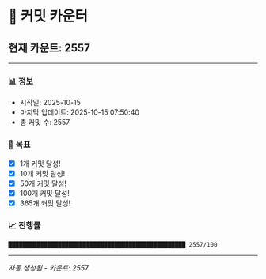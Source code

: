 # 🔢 커밋 카운터

## 현재 카운트: 2557

---

### 📊 정보
- 시작일: 2025-10-15
- 마지막 업데이트: 2025-10-15 07:50:40
- 총 커밋 수: 2557

### 🎯 목표
- [x] 1개 커밋 달성!
- [x] 10개 커밋 달성!
- [x] 50개 커밋 달성!
- [x] 100개 커밋 달성!
- [x] 365개 커밋 달성!

### 📈 진행률
```
██████████████████████████████████████████████████ 2557/100
```

---
*자동 생성됨 - 카운트: 2557*
